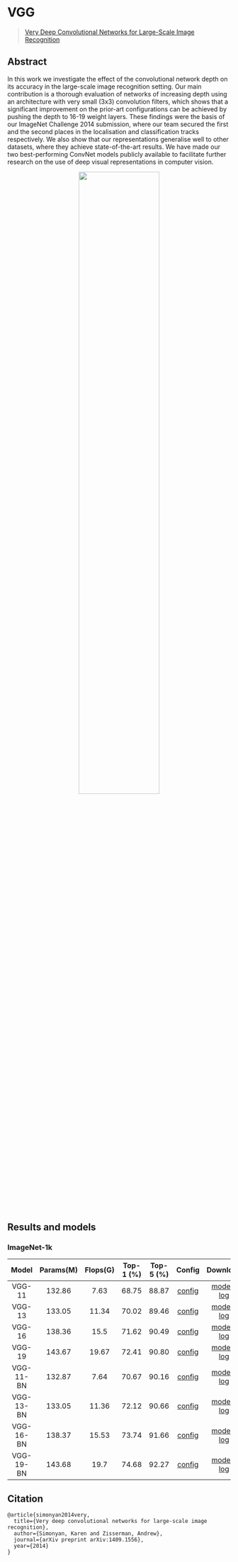 # VGG

> [Very Deep Convolutional Networks for Large-Scale Image Recognition](https://arxiv.org/abs/1409.1556)

<!-- [ALGORITHM] -->

## Abstract

In this work we investigate the effect of the convolutional network depth on its accuracy in the large-scale image recognition setting. Our main contribution is a thorough evaluation of networks of increasing depth using an architecture with very small (3x3) convolution filters, which shows that a significant improvement on the prior-art configurations can be achieved by pushing the depth to 16-19 weight layers. These findings were the basis of our ImageNet Challenge 2014 submission, where our team secured the first and the second places in the localisation and classification tracks respectively. We also show that our representations generalise well to other datasets, where they achieve state-of-the-art results. We have made our two best-performing ConvNet models publicly available to facilitate further research on the use of deep visual representations in computer vision.

<div align=center>
<img src="https://user-images.githubusercontent.com/26739999/142578905-9be586ec-f6fd-4bfb-bbba-432f599d3b9b.png" width="60%"/>
</div>

## Results and models

### ImageNet-1k

|   Model   | Params(M) | Flops(G) | Top-1 (%) | Top-5 (%) |                                    Config                                     |                                    Download                                     |
| :-------: | :-------: | :------: | :-------: | :-------: | :---------------------------------------------------------------------------: | :-----------------------------------------------------------------------------: |
|  VGG-11   |  132.86   |   7.63   |   68.75   |   88.87   | [config](https://github.com/open-mmlab/mmclassification/blob/master/configs/vgg/vgg11_8xb32_in1k.py) | [model](https://download.openmmlab.com/mmclassification/v0/vgg/vgg11_batch256_imagenet_20210208-4271cd6c.pth) \| [log](https://download.openmmlab.com/mmclassification/v0/vgg/vgg11_batch256_imagenet_20210208-4271cd6c.log.json) |
|  VGG-13   |  133.05   |  11.34   |   70.02   |   89.46   | [config](https://github.com/open-mmlab/mmclassification/blob/master/configs/vgg/vgg13_8xb32_in1k.py) | [model](https://download.openmmlab.com/mmclassification/v0/vgg/vgg13_batch256_imagenet_20210208-4d1d6080.pth) \| [log](https://download.openmmlab.com/mmclassification/v0/vgg/vgg13_batch256_imagenet_20210208-4d1d6080.log.json) |
|  VGG-16   |  138.36   |   15.5   |   71.62   |   90.49   | [config](https://github.com/open-mmlab/mmclassification/blob/master/configs/vgg/vgg16_8xb32_in1k.py) | [model](https://download.openmmlab.com/mmclassification/v0/vgg/vgg16_batch256_imagenet_20210208-db26f1a5.pth) \| [log](https://download.openmmlab.com/mmclassification/v0/vgg/vgg16_batch256_imagenet_20210208-db26f1a5.log.json) |
|  VGG-19   |  143.67   |  19.67   |   72.41   |   90.80   | [config](https://github.com/open-mmlab/mmclassification/blob/master/configs/vgg/vgg19_8xb32_in1k.py) | [model](https://download.openmmlab.com/mmclassification/v0/vgg/vgg19_batch256_imagenet_20210208-e6920e4a.pth) \| [log](https://download.openmmlab.com/mmclassification/v0/vgg/vgg19_batch256_imagenet_20210208-e6920e4a.log.json) |
| VGG-11-BN |  132.87   |   7.64   |   70.67   |   90.16   | [config](https://github.com/open-mmlab/mmclassification/blob/master/configs/vgg/vgg11bn_8xb32_in1k.py) | [model](https://download.openmmlab.com/mmclassification/v0/vgg/vgg11_bn_batch256_imagenet_20210207-f244902c.pth) \| [log](https://download.openmmlab.com/mmclassification/v0/vgg/vgg11_bn_batch256_imagenet_20210207-f244902c.log.json) |
| VGG-13-BN |  133.05   |  11.36   |   72.12   |   90.66   | [config](https://github.com/open-mmlab/mmclassification/blob/master/configs/vgg/vgg13bn_8xb32_in1k.py) | [model](https://download.openmmlab.com/mmclassification/v0/vgg/vgg13_bn_batch256_imagenet_20210207-1a8b7864.pth) \| [log](https://download.openmmlab.com/mmclassification/v0/vgg/vgg13_bn_batch256_imagenet_20210207-1a8b7864.log.json) |
| VGG-16-BN |  138.37   |  15.53   |   73.74   |   91.66   | [config](https://github.com/open-mmlab/mmclassification/blob/master/configs/vgg/vgg16_8xb32_in1k.py) | [model](https://download.openmmlab.com/mmclassification/v0/vgg/vgg16_bn_batch256_imagenet_20210208-7e55cd29.pth) \| [log](https://download.openmmlab.com/mmclassification/v0/vgg/vgg16_bn_batch256_imagenet_20210208-7e55cd29.log.json) |
| VGG-19-BN |  143.68   |   19.7   |   74.68   |   92.27   | [config](https://github.com/open-mmlab/mmclassification/blob/master/configs/vgg/vgg19bn_8xb32_in1k.py) | [model](https://download.openmmlab.com/mmclassification/v0/vgg/vgg19_bn_batch256_imagenet_20210208-da620c4f.pth) \| [log](https://download.openmmlab.com/mmclassification/v0/vgg/vgg19_bn_batch256_imagenet_20210208-da620c4f.log.json) |

## Citation

```
@article{simonyan2014very,
  title={Very deep convolutional networks for large-scale image recognition},
  author={Simonyan, Karen and Zisserman, Andrew},
  journal={arXiv preprint arXiv:1409.1556},
  year={2014}
}
```

